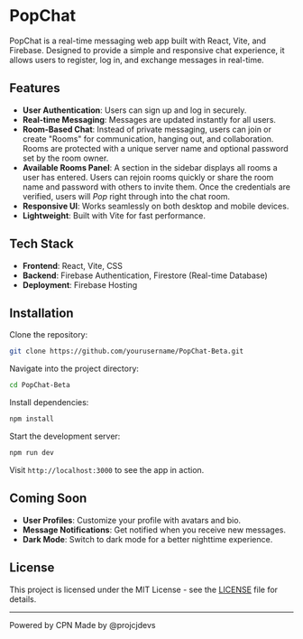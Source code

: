 # PopChat

PopChat is a real-time messaging web app built with React, Vite, and Firebase. Designed to provide a simple and responsive chat experience, it allows users to register, log in, and exchange messages in real-time.

## Features

- **User Authentication**: Users can sign up and log in securely.
- **Real-time Messaging**: Messages are updated instantly for all users.
- **Room-Based Chat**: Instead of private messaging, users can join or create "Rooms" for communication, hanging out, and collaboration. Rooms are protected with a unique server name and optional password set by the room owner.
- **Available Rooms Panel**: A section in the sidebar displays all rooms a user has entered. Users can rejoin rooms quickly or share the room name and password with others to invite them. Once the credentials are verified, users will _Pop_ right through into the chat room.
- **Responsive UI**: Works seamlessly on both desktop and mobile devices.
- **Lightweight**: Built with Vite for fast performance.

## Tech Stack

- **Frontend**: React, Vite, CSS
- **Backend**: Firebase Authentication, Firestore (Real-time Database)
- **Deployment**: Firebase Hosting

## Installation

Clone the repository:

```bash
git clone https://github.com/yourusername/PopChat-Beta.git
```

Navigate into the project directory:

```bash
cd PopChat-Beta
```

Install dependencies:

```bash
npm install
```

Start the development server:

```bash
npm run dev
```

Visit `http://localhost:3000` to see the app in action.

## Coming Soon

- **User Profiles**: Customize your profile with avatars and bio.
- **Message Notifications**: Get notified when you receive new messages.
- **Dark Mode**: Switch to dark mode for a better nighttime experience.

## License

This project is licensed under the MIT License - see the [LICENSE](LICENSE) file for details.

---

Powered by CPN
Made by @projcjdevs

